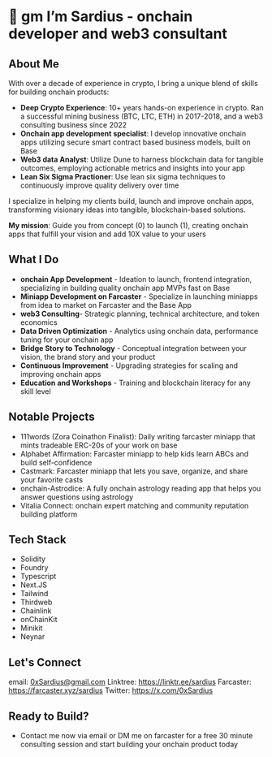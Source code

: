# 🌅 gm I’m Sardius - onchain developer and web3 consultant

## About Me
With over a decade of experience in crypto, I bring a unique blend of skills for building onchain products:

- **Deep Crypto Experience**: 10+ years hands-on experience in crypto. Ran a successful mining business (BTC, LTC, ETH)  in 2017-2018, and a web3 consulting business since 2022
- **Onchain app development specialist**: I develop innovative onchain apps utilizing secure smart contract based business models, built on Base
- **Web3 data Analyst**: Utilize Dune to harness blockchain data for tangible outcomes, employing actionable metrics and insights into your app
- **Lean Six Sigma Practioner**: Use lean six sigma techniques to continuously improve quality delivery over time

I specialize in helping my clients build, launch and improve onchain apps, transforming visionary ideas into tangible, blockchain-based solutions.

**My mission**: Guide you from concept (0) to launch (1), creating onchain apps that fulfill your vision and add 10X value to your users

## What I Do
- **onchain App Development** - Ideation to launch, frontend integration, specializing in building quality onchain app MVPs fast on Base
- **Miniapp Development on Farcaster** - Specialize in launching miniapps from idea to market on Farcaster and the Base App
- **web3 Consulting**- Strategic planning, technical architecture, and token economics
- **Data Driven Optimization** - Analytics using onchain data, performance tuning for your onchain app
- **Bridge Story to Technology** - Conceptual integration between your vision, the brand story and your product
- **Continuous Improvement** - Upgrading strategies for scaling and improving onchain apps
- **Education and Workshops** - Training and blockchain literacy for any skill level

## Notable Projects
- 111words (Zora Coinathon Finalist): Daily writing farcaster miniapp that mints tradeable ERC-20s of your work on base
- Alphabet Affirmation: Farcaster miniapp to help kids learn ABCs and build self-confidence
- Castmark: Farcaster miniapp that lets you save, organize, and share your favorite casts
- onchain-Astrodice: A fully onchain astrology reading app that helps you answer questions using astrology
- Vitalia Connect: onchain expert matching and community reputation building platform

## Tech Stack
- Solidity
- Foundry
- Typescript
- Next.JS
- Tailwind
- Thirdweb
- Chainlink
- onChainKit
- Minikit
- Neynar

## Let's Connect
email: 0xSardius@gmail.com
Linktree: https://linktr.ee/sardius
Farcaster: https://farcaster.xyz/sardius
Twitter: https://x.com/0xSardius

## Ready to Build?
- Contact me now via email or DM me on farcaster for a free 30 minute consulting session and start building your onchain product today
<!---
0xSardius/0xSardius is a ✨ special ✨ repository because its `README.md` (this file) appears on your GitHub profile.
You can click the Preview link to take a look at your changes.
--->
